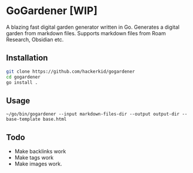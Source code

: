 # GoGardener [WIP]

A blazing fast digital garden generator written in Go. Generates a digital garden from markdown files. Supports markdown files from Roam Research, Obsidian etc.

## Installation

```bash
git clone https://github.com/hackerkid/gogardener
cd gogardener
go install .
```

## Usage

```
~/go/bin/gogardener --input markdown-files-dir --output output-dir --base-template base.html
```

## Todo

* Make backlinks work
* Make tags work
* Make images work.

